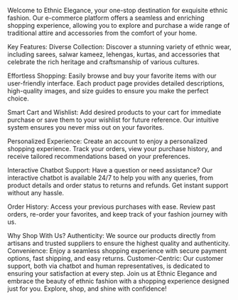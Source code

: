 Welcome to Ethnic Elegance, your one-stop destination for exquisite ethnic fashion. Our e-commerce platform offers a seamless and enriching shopping experience, allowing you to explore and purchase a wide range of traditional attire and accessories from the comfort of your home.

Key Features:
Diverse Collection: Discover a stunning variety of ethnic wear, including sarees, salwar kameez, lehengas, kurtas, and accessories that celebrate the rich heritage and craftsmanship of various cultures.

Effortless Shopping: Easily browse and buy your favorite items with our user-friendly interface. Each product page provides detailed descriptions, high-quality images, and size guides to ensure you make the perfect choice.

Smart Cart and Wishlist: Add desired products to your cart for immediate purchase or save them to your wishlist for future reference. Our intuitive system ensures you never miss out on your favorites.

Personalized Experience: Create an account to enjoy a personalized shopping experience. Track your orders, view your purchase history, and receive tailored recommendations based on your preferences.

Interactive Chatbot Support: Have a question or need assistance? Our interactive chatbot is available 24/7 to help you with any queries, from product details and order status to returns and refunds. Get instant support without any hassle.

Order History: Access your previous purchases with ease. Review past orders, re-order your favorites, and keep track of your fashion journey with us.

Why Shop With Us?
Authenticity: We source our products directly from artisans and trusted suppliers to ensure the highest quality and authenticity.
Convenience: Enjoy a seamless shopping experience with secure payment options, fast shipping, and easy returns.
Customer-Centric: Our customer support, both via chatbot and human representatives, is dedicated to ensuring your satisfaction at every step.
Join us at Ethnic Elegance and embrace the beauty of ethnic fashion with a shopping experience designed just for you. Explore, shop, and shine with confidence!
